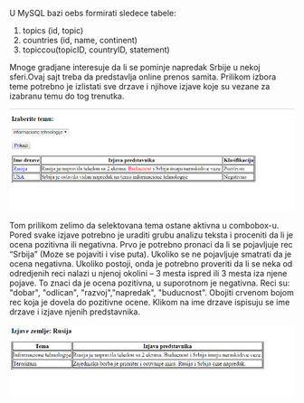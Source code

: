 U MySQL bazi oebs formirati sledece tabele:
1) topics (id, topic)
2) countries (id, name, continent)
3) topiccou(topicID, countryID, statement)

Mnoge gradjane interesuje da li se pominje napredak Srbije u nekoj sferi.Ovaj sajt treba da predstavlja online prenos samita.
Prilikom izbora teme potrebno je izlistati sve drzave i njihove izjave koje su vezane za izabranu temu do tog trenutka.

![GUI](https://github.com/milicazivkovic15/Radovi/blob/master/PHP/OEBS/OEBS.PNG)

Tom prilikom zelimo da selektovana tema ostane aktivna u combobox-u. Pored svake izjave potrebno je uraditi grubu analizu teksta i 
proceniti da li je ocena pozitivna ili negativna. Prvo je potrebno pronaci da li se pojavljuje rec “Srbija” (Moze se pojaviti i vise puta). 
Ukoliko se ne pojavljuje smatrati da je ocena negativna. Ukoliko postoji, onda je potrebno proveriti da li se neka od odredjenih reci nalazi
u njenoj okolini – 3 mesta ispred ili 3 mesta iza njene pojave. To znaci da je ocena pozitivna, u suporotnom je negativna.
Reci su: "dobar", "odlican", "razvoj","napredak", "buducnost". Obojiti crvenom bojom rec koja je dovela do pozitivne ocene. 
Klikom na ime drzave ispisuju se ime drzave i izjave njenih predstavnika.

![GUI](https://github.com/milicazivkovic15/Radovi/blob/master/PHP/OEBS/Rusija.PNG)
